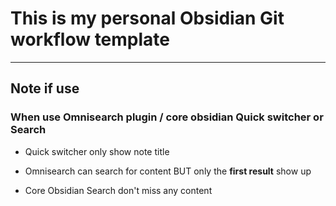 # This is my personal Obsidian Git workflow template

---

## Note if use

### When use Omnisearch plugin / core obsidian Quick switcher or Search

- Quick switcher only show note title

- Omnisearch can search for content BUT only the **first result** show up

- Core Obsidian Search don't miss any content
